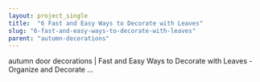 ```yaml
---
layout: project_single
title:  "6 Fast and Easy Ways to Decorate with Leaves"
slug: "6-fast-and-easy-ways-to-decorate-with-leaves"
parent: "autumn-decorations"
---
```

autumn door decorations | Fast and Easy Ways to Decorate with Leaves - Organize and Decorate ...
